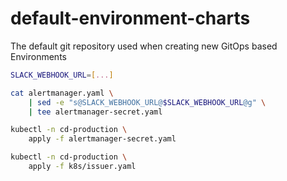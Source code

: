 # default-environment-charts
The default git repository used when creating new GitOps based Environments

```bash
SLACK_WEBHOOK_URL=[...]

cat alertmanager.yaml \
    | sed -e "s@SLACK_WEBHOOK_URL@$SLACK_WEBHOOK_URL@g" \
    | tee alertmanager-secret.yaml

kubectl -n cd-production \
    apply -f alertmanager-secret.yaml

kubectl -n cd-production \
    apply -f k8s/issuer.yaml
```


